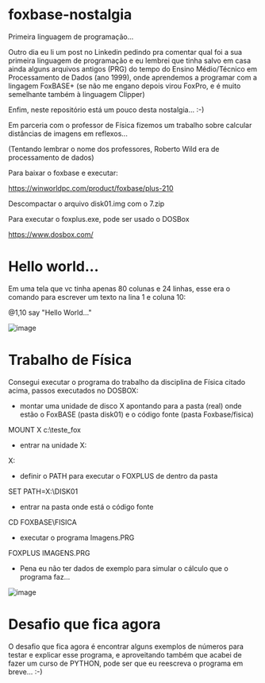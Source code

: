 # foxbase-nostalgia
Primeira linguagem de programação...

Outro dia eu li um post no Linkedin pedindo pra comentar qual foi a sua primeira linguagem de programação e eu lembrei que tinha salvo em casa ainda alguns arquivos antigos (PRG) do tempo do Ensino Médio/Técnico em Processamento de Dados (ano 1999), onde aprendemos a programar com a lingagem FoxBASE+ (se não me engano depois virou FoxPro, e é muito semelhante também à linguagem Clipper)

Enfim, neste repositório está um pouco desta nostalgia... :-)

Em parceria com o professor de Física fizemos um trabalho sobre calcular distâncias de imagens em reflexos...

(Tentando lembrar o nome dos professores, Roberto Wild era de processamento de dados)

Para baixar o foxbase e executar:

https://winworldpc.com/product/foxbase/plus-210

Descompactar o arquivo disk01.img com o 7.zip

Para executar o foxplus.exe, pode ser usado o DOSBox

https://www.dosbox.com/



# Hello world...

Em uma tela que vc tinha apenas 80 colunas e 24 linhas, esse era o comando para escrever um texto na lina 1 e coluna 10:

@1,10 say "Hello World..."


![image](https://user-images.githubusercontent.com/57003640/204542219-a75b2bb3-4a85-4768-ba48-092d6f8851e1.png)




# Trabalho de Física

Consegui executar o programa do trabalho da disciplina de Física citado acima, passos executados no DOSBOX:

 - montar uma unidade de disco X apontando para a pasta (real) onde estão o FoxBASE (pasta disk01) e o código fonte (pasta Foxbase/fisica)
 
MOUNT X c:\teste_fox
 
 - entrar na unidade X:
 
X:
  
 - definir o PATH para executar o FOXPLUS de dentro da pasta 
 
SET PATH=X:\DISK01
 
 - entrar na pasta onde está o código fonte
 
 CD FOXBASE\FISICA

- executar o programa Imagens.PRG
 
 FOXPLUS IMAGENS.PRG
 

- Pena eu não ter dados de exemplo para simular o cálculo que o programa faz...


![image](https://user-images.githubusercontent.com/57003640/204927060-718450a1-9132-443d-a1f4-895bed5ebcb3.png)


# Desafio que fica agora

O desafio que fica agora é encontrar alguns exemplos de números para testar e explicar esse programa, e aproveitando também que acabei de fazer um curso de PYTHON, pode ser que eu reescreva o programa em breve... :-)

